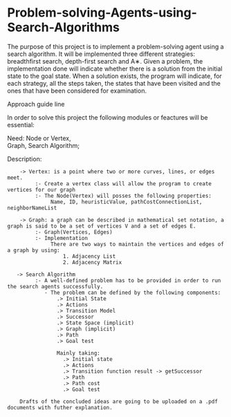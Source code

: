 # Problem-solving-Agents-using-Search-Algorithms
The purpose of this project is to implement a problem-solving agent using a search algorithm. It will be implemented three different strategies: breadthfirst search, depth-first search and A∗. Given a problem, the implementation done will indicate whether there is a solution from the initial state to the goal state. When a solution exists, the program will indicate, for each strategy, all the steps taken, the states that have been visited and the ones that have been considered for examination.

Approach guide line

  In order to solve this project the following modules or feactures will be essential:
  
  Need:
         Node or Vertex,  
         Graph, 
         Search Algorithm;
         
  Description:
  
        -> Vertex: is a point where two or more curves, lines, or edges meet.
             :- Create a vertex class will allow the program to create vertices for our graph 
             :- The Node(Vertex) will posses the following properties:
                  Name, ID, heuristicValue, pathCostConnectionList, neighborNameList
                  
        -> Graph: a graph can be described in mathematical set notation, a graph is said to be a set of vertices V and a set of edges E.
             :- Graph(Vertices, Edges)
             :- Implementation
                  There are two ways to maintain the vertices and edges of a graph by using:
                      1. Adjacency List
                      2. Adjacency Matrix
       
       -> Search Algorithm
             :- A well-defined problem has to be provided in order to run the search agents successfully.
                - The problem can be defined by the following components:
                    .> Initial State
                    .> Actions
                    .> Transition Model
                    .> Successor
                    .> State Space (implicit)
                    .> Graph (implicit)
                    .> Path
                    .> Goal test
                    
                    Mainly taking:
                      .> Initial state
                      .> Actions
                      .> Transition function result -> getSuccessor
                      .> Path
                      .> Path cost
                      .> Goal test
                      
        Drafts of the concluded ideas are going to be uploaded on a .pdf documents with futher explanation.
                    
